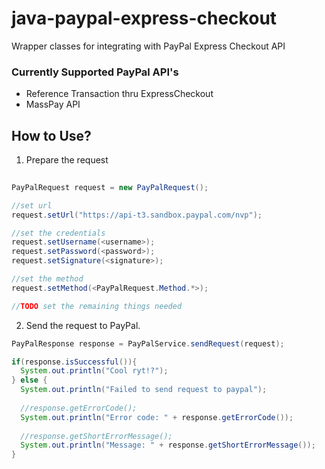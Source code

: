 java-paypal-express-checkout
============================

Wrapper classes for integrating with PayPal Express Checkout API

### Currently Supported PayPal API's
- Reference Transaction thru ExpressCheckout
- MassPay API


## How to Use?
1. Prepare the request
```java
  
PayPalRequest request = new PayPalRequest();

//set url
request.setUrl("https://api-t3.sandbox.paypal.com/nvp");

//set the credentials
request.setUsername(<username>);
request.setPassword(<password>);
request.setSignature(<signature>);

//set the method
request.setMethod(<PayPalRequest.Method.*>);

//TODO set the remaining things needed
```

2. Send the request to PayPal. 

```java
PayPalResponse response = PayPalService.sendRequest(request);

if(response.isSuccessful()){
  System.out.println("Cool ryt!?");
} else {
  System.out.println("Failed to send request to paypal");
  
  //response.getErrorCode();
  System.out.println("Error code: " + response.getErrorCode());
  
  //response.getShortErrorMessage();
  System.out.println("Message: " + response.getShortErrorMessage());
}
```

